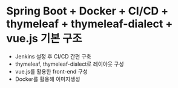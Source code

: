 # Spring Boot + Docker + CI/CD + thymeleaf + thymeleaf-dialect + vue.js 기본 구조
- Jenkins 설정 후 CI/CD 간편 구축 
- thymeleaf, thymeleaf-dialect로 레이아웃 구성
- vue.js를 활용한 front-end 구성
- Docker를 활용해 이미지생성
